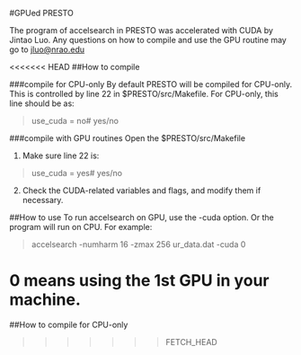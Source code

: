#GPUed PRESTO

The program of accelsearch in PRESTO was accelerated with CUDA by Jintao Luo. Any questions on how to compile and use the GPU routine may go to jluo@nrao.edu

<<<<<<< HEAD
##How to compile

###compile for CPU-only
By default PRESTO will be compiled for CPU-only. This is controlled by line 22 in $PRESTO/src/Makefile. For CPU-only, this line should be as:
>use_cuda = no# yes/no

###compile with GPU routines
Open the $PRESTO/src/Makefile
1.	Make sure line 22 is:
>use_cuda = yes# yes/no
2.	Check the CUDA-related variables and flags, and modify them if necessary.

##How to use
To run accelsearch on GPU, use the -cuda option. Or the program will run on CPU. For example: 
>accelsearch -numharm 16 -zmax 256 ur_data.dat -cuda 0

0 means using the 1st GPU in your machine.
=======

##How to compile for CPU-only

>>>>>>> FETCH_HEAD
